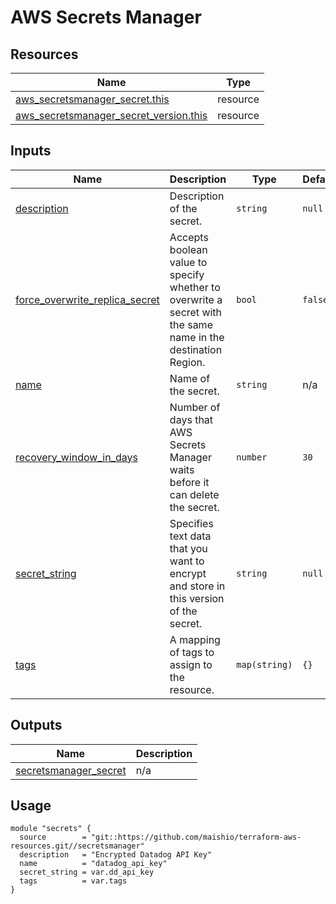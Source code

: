 # AWS Secrets Manager

## Resources

| Name | Type |
|------|------|
| [aws_secretsmanager_secret.this](https://registry.terraform.io/providers/hashicorp/aws/latest/docs/resources/secretsmanager_secret) | resource |
| [aws_secretsmanager_secret_version.this](https://registry.terraform.io/providers/hashicorp/aws/latest/docs/resources/secretsmanager_secret_version) | resource |

## Inputs

| Name | Description | Type | Default | Required |
|------|-------------|------|---------|:--------:|
| <a name="input_description"></a> [description](#input\_description) | Description of the secret. | `string` | `null` | no |
| <a name="input_force_overwrite_replica_secret"></a> [force\_overwrite\_replica\_secret](#input\_force\_overwrite\_replica\_secret) | Accepts boolean value to specify whether to overwrite a secret with the same name in the destination Region. | `bool` | `false` | no |
| <a name="input_name"></a> [name](#input\_name) | Name of the secret. | `string` | n/a | yes |
| <a name="input_recovery_window_in_days"></a> [recovery\_window\_in\_days](#input\_recovery\_window\_in\_days) | Number of days that AWS Secrets Manager waits before it can delete the secret. | `number` | `30` | no |
| <a name="input_secret_string"></a> [secret\_string](#input\_secret\_string) | Specifies text data that you want to encrypt and store in this version of the secret. | `string` | `null` | no |
| <a name="input_tags"></a> [tags](#input\_tags) | A mapping of tags to assign to the resource. | `map(string)` | `{}` | no |

## Outputs

| Name | Description |
|------|-------------|
| <a name="output_secretsmanager_secret"></a> [secretsmanager\_secret](#output\_secretsmanager\_secret) | n/a |

## Usage

```hcl
module "secrets" {
  source        = "git::https://github.com/maishio/terraform-aws-resources.git//secretsmanager"
  description   = "Encrypted Datadog API Key"
  name          = "datadog_api_key"
  secret_string = var.dd_api_key
  tags          = var.tags
}
```
